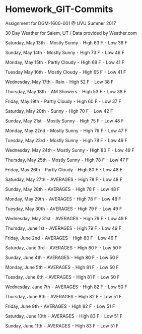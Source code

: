 # Homework_GIT-Commits
Assignment for DGM-1600-001 @ UVU Summer 2017

30 Day Weather for Salem, UT
/ Data provided by Weather.com

Saturday, May 13th
	⁃	Mostly Sunny
	⁃	High 63 F
	⁃	Low 38 F

Sunday, May 14th
	⁃	Mostly Sunny
	⁃	High 73 F
	⁃	Low 46 F

Monday, May 15th
	⁃	Partly Cloudy
	⁃	High 69 F
	⁃	Low 41 F

Tuesday May 16th
	⁃	Mostly Cloudy
	⁃	High 65 F
	⁃	Low 41 F

Wednesday, May 17th
	⁃	Rain
	⁃	High 52 F
	⁃	Low 38 F

Thursday, May 18th
	⁃	AM Showers
	⁃	High 53 F
	⁃	Low 38 F

Friday, May 19th
	⁃	Partly Cloudy
	⁃	High 60 F
	⁃	Low 37 F

Saturday, May 20th
	⁃	Sunny
	⁃	High 70 F
	⁃	Low 42 F

Sunday, May 21st
	⁃	Mostly Sunny
	⁃	High 75 F
	⁃	Low 48 F

Monday, May 22nd
	⁃	Mostly Sunny
	⁃	High 76 F
	⁃	Low 47 F

Tuesday, May 23rd
	⁃	Mostly Sunny
	⁃	High 78 F
	⁃	Low 49 F

Wednesday, May 24th
	⁃	Mostly Sunny
	⁃	High 80 F
	⁃	Low 49 F

Thursday, May 25th
	⁃	Mostly Sunny
	⁃	High 78 F
	⁃	Low 47 F

Friday, May 26th
	⁃	Partly Cloudy
	⁃	High 80 F
	⁃	Low 48 F

Saturday, May 27th
	⁃	AVERAGES
	⁃	High 78 F
	⁃	Low 48 F

Sunday, May 28th
	⁃	AVERAGES
	⁃	High 78 F
	⁃	Low 48 F

Monday, May 29th
	⁃	AVERAGES
	⁃	High 78 F
	⁃	Low 48 F

Tuesday, May 30th
	⁃	AVERAGES
	⁃	High 79 F
	⁃	Low 49 F

Wednesday, May 31st
	⁃	AVERAGES
	⁃	High 79 F
	⁃	Low 49 F
	
Thursday, June 1st
	⁃	AVERAGES
	⁃	High 79 F
	⁃	Low 49 F

Friday, June 2nd
	⁃	AVERAGES
	⁃	High 80 F
	⁃	Low 49 F

Saturday, June 3rd
	⁃	AVERAGES
	⁃	High 80 F
	⁃	Low 50 F

Sunday, June 4th
	⁃	AVERAGES
	⁃	High 80 F
	⁃	Low 50 F

Monday, June 5th
	⁃	AVERAGES
	⁃	High 81 F
	⁃	Low 50 F

Tuesday, June 6th
	⁃	AVERAGES
	⁃	High 81 F
	⁃	Low 50 F

Wednesday, June 7th
	⁃	AVERAGES
	⁃	High 82 F
	⁃	Low 50 F

Thursday, June 8th
	⁃	AVERAGES
	⁃	High 82 F
	⁃	Low 51 F

Friday, June 9th
	⁃	AVERAGES
	⁃	High 82 F
	⁃	Low 51 F

Saturday, June 10th
	⁃	AVERAGES
	⁃	High 83 F
	⁃	Low 51 F

Sunday, June 11th
	⁃	AVERAGES
	⁃	High 83 F
	⁃	Low 51 F
